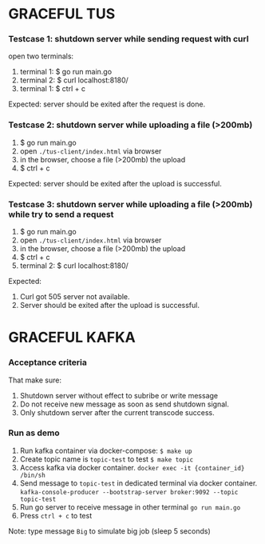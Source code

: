 # GRACEFUL TUS
### Testcase 1: shutdown server while sending request with curl
open two terminals:
1. terminal 1: $ go run main.go
2. terminal 2: $ curl localhost:8180/
3. terminal 1: $ ctrl + c

Expected: server should be exited after the request is done.

### Testcase 2: shutdown server while uploading a file (>200mb) 
1. $ go run main.go
2. open `./tus-client/index.html` via browser
3. in the browser, choose a file (>200mb) the upload
4. $ ctrl + c

Expected: server should be exited after the upload is successful.

### Testcase 3: shutdown server while uploading a file (>200mb) while try to send a request
1. $ go run main.go
2. open `./tus-client/index.html` via browser
3. in the browser, choose a file (>200mb) the upload
4. $ ctrl + c
5. terminal 2: $ curl localhost:8180/

Expected: 
1. Curl got 505 server not available.
2. Server should be exited after the upload is successful.

# GRACEFUL KAFKA
### Acceptance criteria
That make sure: 
1. Shutdown server without effect to subribe or write message
2. Do not receive new message as soon as send shutdown signal.
3. Only shutdown server after the current transcode success.

### Run as demo
1. Run kafka container via docker-compose: 
`$ make up`
2. Create topic name is `topic-test` to test
`$ make topic`
3. Access kafka via docker container.
`docker exec -it {container_id} /bin/sh`
4. Send message to `topic-test` in dedicated terminal via docker container.
`kafka-console-producer --bootstrap-server broker:9092 --topic topic-test`
5. Run go server to receive message in other terminal
`go run main.go`
6. Press `ctrl + c` to test

Note: type message `Big` to simulate big job (sleep 5 seconds)